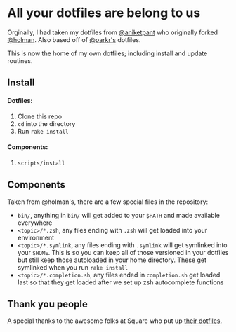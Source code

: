 # All your dotfiles are belong to us

Orginally, I had taken my dotfiles from [@aniketpant](https://github.com/aniketpant/) who originally forked [@holman](https://github.com/holman). Also based off of [@parkr's](https://github.com/@parkr) dotfiles.

This is now the home of my own dotfiles; including install and update routines.

## Install

#### Dotfiles:

1. Clone this repo
2. `cd` into the directory
3. Run `rake install`

#### Components:

1. `scripts/install`

## Components

Taken from @holman's, there are a few special files in the repository:

* `bin/`, anything in `bin/` will get added to your `$PATH` and made available everywhere
* `<topic>/*.zsh`, any files ending with `.zsh` will get loaded into your environment
* `<topic>/*.symlink`, any files ending with `.symlink` will get symlinked into your `$HOME`. This is so you can keep all of those versioned in your dotfiles but still keep those autoloaded in your home directory. These get symlinked when you run `rake install`
* `<topic>/*.completion.sh`, any files ended in `completion.sh` get loaded last so that they get loaded after we set up zsh autocomplete functions

## Thank you people

A special thanks to the awesome folks at Square who put up [their dotfiles](https://github.com/square/maximum-awesome).
